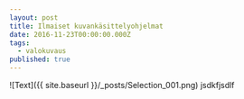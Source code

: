 ```yaml
---
layout: post
title: Ilmaiset kuvankäsittelyohjelmat
date: 2016-11-23T00:00:00.000Z
tags:
  - valokuvaus
published: true
---
```

![Text]({{ site.baseurl }}/_posts/Selection_001.png)
jsdkfjsdlf
